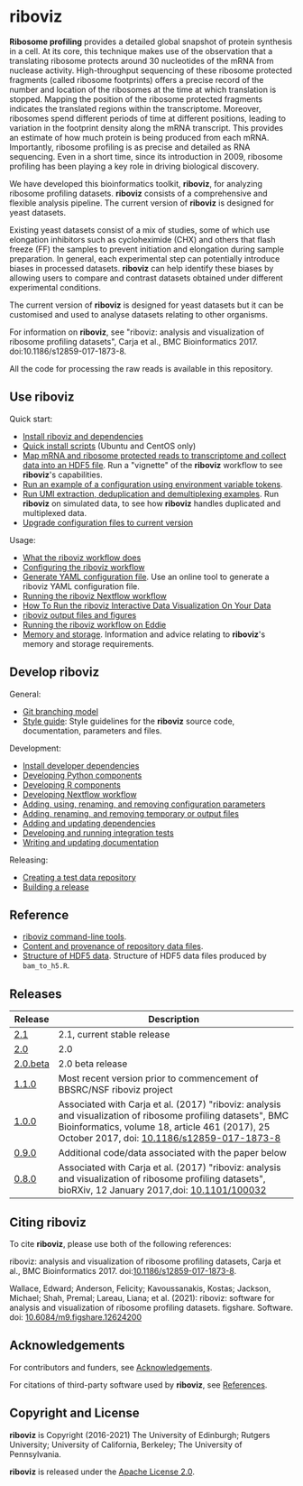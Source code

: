 # riboviz

**Ribosome profiling** provides a detailed global snapshot of protein synthesis in a cell.  At its core, this technique makes use of the observation that a translating ribosome protects around 30 nucleotides of the mRNA from nuclease activity.  High-throughput sequencing of these ribosome protected fragments (called ribosome footprints) offers a precise record of the number and location of the ribosomes at the time at which translation is stopped. Mapping the position of the ribosome protected fragments indicates the translated regions within the transcriptome.  Moreover, ribosomes spend different periods of time at different positions, leading to variation in the footprint density along the mRNA transcript. This provides an estimate of how much protein is being produced from each mRNA. Importantly, ribosome profiling is as precise and detailed as RNA sequencing. Even in a short time, since its introduction in 2009, ribosome profiling has been playing a key role in driving biological discovery.

We have developed this bioinformatics toolkit, **riboviz**, for analyzing ribosome profiling datasets. **riboviz** consists of a comprehensive and flexible analysis pipeline. The current version of **riboviz** is designed for yeast datasets.

Existing yeast datasets consist of a mix of studies, some of which use elongation inhibitors such as cycloheximide (CHX) and others that flash freeze (FF) the samples to prevent initiation and elongation during sample preparation. In general, each experimental step can potentially introduce biases in processed datasets. **riboviz** can help identify these biases by allowing users to compare and contrast datasets obtained under different experimental conditions.

The current version of **riboviz** is designed for yeast datasets but it can be customised and used to analyse datasets relating to other organisms.

For information on **riboviz**, see "riboviz: analysis and visualization of ribosome profiling datasets", Carja et al., BMC Bioinformatics 2017. doi:10.1186/s12859-017-1873-8.

All the code for processing the raw reads is available in this repository.

## Use riboviz

Quick start:

* [Install riboviz and dependencies](./docs/user/install.md)
* [Quick install scripts](./docs/user/quick-install.md) (Ubuntu and CentOS only)
* [Map mRNA and ribosome protected reads to transcriptome and collect data into an HDF5 file](./docs/user/run-vignette.md). Run a "vignette" of the **riboviz** workflow to see **riboviz**'s capabilities.
* [Run an example of a configuration using environment variable tokens](./docs/user/run-env-vars-example.md).
* [Run UMI extraction, deduplication and demultiplexing examples](./docs/user/run-dedup-demultiplex-examples.md). Run **riboviz** on simulated data, to see how **riboviz** handles duplicated and multiplexed data.
* [Upgrade configuration files to current version](./docs/user/upgrade-config.md)

Usage:

* [What the riboviz workflow does](./docs/user/prep-riboviz-operation.md)
* [Configuring the riboviz workflow](./docs/user/prep-riboviz-config.md)
* [Generate YAML configuration file](https://riboviz.shinyapps.io/generate-yaml/). Use an online tool to generate a riboviz YAML configuration file.
* [Running the riboviz Nextflow workflow](./docs/user/prep-riboviz-run-nextflow.md)  
* [How To Run the riboviz Interactive Data Visualization On Your Data](docs/user/run-run_shiny_server-operation.md)
* [riboviz output files and figures](./docs/user/riboviz-outputs.md)
* [Running the riboviz workflow on Eddie](./docs/user/run-on-eddie.md)
* [Memory and storage](./docs/user/memory-storage.md). Information and advice relating to **riboviz**'s memory and storage requirements.

## Develop riboviz

General:

* [Git branching model](./docs/developer/git-branching-model.md)
* [Style guide](./docs/developer/style-guide.md): Style guidelines for the **riboviz** source code, documentation, parameters and files.

Development:

* [Install developer dependencies](./docs/developer/install.md)
* [Developing Python components](./docs/developer/dev-python.md)
* [Developing R components](./docs/developer/dev-r.md)
* [Developing Nextflow workflow](./docs/developer/dev-nextflow.md)
* [Adding, using, renaming, and removing configuration parameters](./docs/developer/config.md)
* [Adding, renaming, and removing temporary or output files](./docs/developer/output-files.md)
* [Adding and updating dependencies](./docs/developer/dependencies.md)
* [Developing and running integration tests](./docs/developer/integration-tests.md)
* [Writing and updating documentation](./docs/developer/documentation.md)

Releasing:

* [Creating a test data repository](./docs/developer/create-test-data-repository.md)
* [Building a release](./docs/developer/releasing.md)

## Reference

* [riboviz command-line tools](docs/user/command-line-tools.md).
* [Content and provenance of repository data files](./docs/reference/data.md).
* [Structure of HDF5 data](./docs/reference/hdf5-data.md). Structure of HDF5 data files produced by `bam_to_h5.R`.

## Releases

| Release | Description |
| ------- | ----------- |
| [2.1](https://github.com/riboviz/riboviz/releases/tag/2.1) | 2.1, current stable release |
| [2.0](https://github.com/riboviz/riboviz/releases/tag/2.0) | 2.0 |
| [2.0.beta](https://github.com/riboviz/riboviz/releases/tag/2.0.beta) | 2.0 beta release |
| [1.1.0](https://github.com/riboviz/riboviz/releases/tag/1.1.0) | Most recent version prior to commencement of BBSRC/NSF riboviz project |
| [1.0.0](https://github.com/riboviz/riboviz/releases/tag/1.0.0) | Associated with Carja et al. (2017) "riboviz: analysis and visualization of ribosome profiling datasets", BMC Bioinformatics, volume 18, article 461 (2017), 25 October 2017, doi: [10.1186/s12859-017-1873-8](https://doi.org/10.1186/s12859-017-1873-8) |
| [0.9.0](https://github.com/riboviz/riboviz/releases/tag/0.9.0) | Additional code/data associated with the paper below |
| [0.8.0](https://github.com/riboviz/riboviz/releases/tag/0.8.0) | Associated with Carja et al. (2017) "riboviz: analysis and visualization of ribosome profiling datasets", bioRXiv, 12 January 2017,doi: [10.1101/100032](https://doi.org/10.1101/100032) |

## Citing riboviz

To cite **riboviz**, please use both of the following references:

riboviz: analysis and visualization of ribosome profiling datasets, Carja et al., BMC Bioinformatics 2017. doi:[10.1186/s12859-017-1873-8](https://doi.org/10.1186/s12859-017-1873-8).

Wallace, Edward; Anderson, Felicity; Kavoussanakis, Kostas; Jackson, Michael; Shah, Premal; Lareau, Liana; et al. (2021): riboviz: software for analysis and visualization of ribosome profiling datasets. figshare. Software. doi: [10.6084/m9.figshare.12624200](https://doi.org/10.6084/m9.figshare.12624200)

## Acknowledgements

For contributors and funders, see [Acknowledgements](./docs/acks.md).

For citations of third-party software used by **riboviz**, see [References](./docs/reference/references.md).

## Copyright and License

**riboviz** is Copyright (2016-2021) The University of Edinburgh; Rutgers University; University of California, Berkeley; The University of Pennsylvania.

**riboviz** is released under the [Apache License 2.0](./LICENSE).
